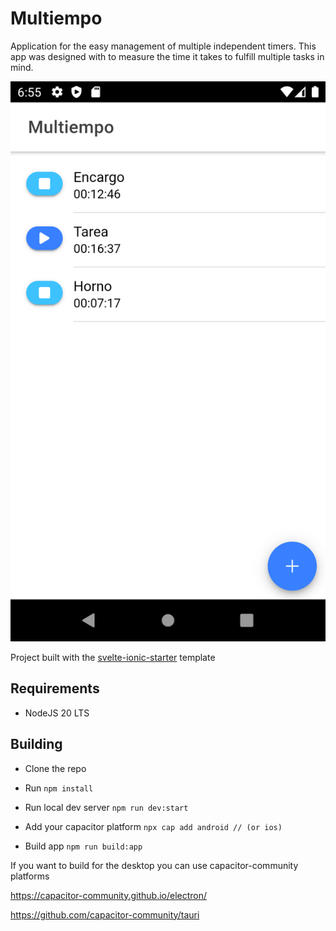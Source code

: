 # Multiempo

Application for the easy management of multiple independent timers.
This app was designed with to measure the time it takes to fulfill multiple tasks in mind.

![Screenshot](readme/screenshot.png)

Project built with the [svelte-ionic-starter](https://github.com/Zettexe/svelte-ionic-starter) template

## Requirements

- NodeJS 20 LTS

## Building

- Clone the repo

- Run ```npm install```

- Run local dev server ```npm run dev:start```

- Add your capacitor platform ```npx cap add android // (or ios)```

- Build app ```npm run build:app```

If you want to build for the desktop you can use capacitor-community platforms

https://capacitor-community.github.io/electron/

https://github.com/capacitor-community/tauri